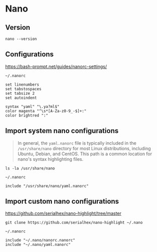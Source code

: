 # Nano

## Version

```shell
nano --version
```

## Configurations

https://bash-prompt.net/guides/nanorc-settings/

`~/.nanorc`
```
set linenumbers
set tabstospaces
set tabsize 2
set autoindent

syntax "yaml" "\.ya?ml$"
color magenta "^\s*[A-Za-z0-9_-$]+:"
color brightred ":"
```

## Import system nano configurations

> In general, the `yaml.nanorc` file is typically included in the `/usr/share/nano` directory for most Linux distributions,
> including Ubuntu, Debian, and CentOS. This path is a common location for nano's syntax highlighting files.

```shell
ls -la /usr/share/nano
```

`~/.nanorc`
```
include "/usr/share/nano/yaml.nanorc"
```

## Import custom nano configurations

https://github.com/serialhex/nano-highlight/tree/master

```shell
git clone https://github.com/serialhex/nano-highlight ~/.nano
```

`~/.nanorc`
```
include "~/.nano/nanorc.nanorc"
include "~/.nano/yaml.nanorc"
```
